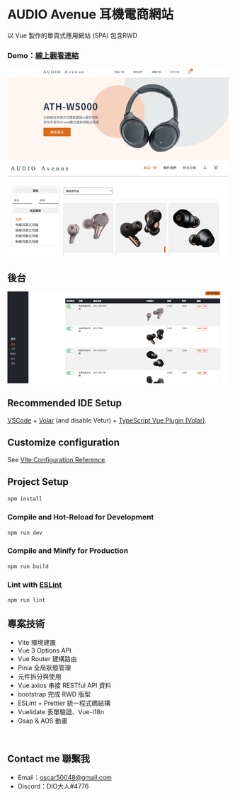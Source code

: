 # AUDIO Avenue 耳機電商網站

以 Vue 製作的單頁式應用網站 (SPA) 包含RWD

### Demo：[線上觀看連結](https://oscar-2283.github.io/headphone/#/)



![首頁](src/assets/img/feature/home.jpg)
![產品頁](src/assets/img/feature/product.jpg)

## 後台

![產品頁](src/assets/img/feature/back.jpg)


## Recommended IDE Setup

[VSCode](https://code.visualstudio.com/) + [Volar](https://marketplace.visualstudio.com/items?itemName=Vue.volar) (and disable Vetur) + [TypeScript Vue Plugin (Volar)](https://marketplace.visualstudio.com/items?itemName=Vue.vscode-typescript-vue-plugin).

## Customize configuration

See [Vite Configuration Reference](https://vitejs.dev/config/).

## Project Setup

```sh
npm install
```

### Compile and Hot-Reload for Development

```sh
npm run dev
```

### Compile and Minify for Production

```sh
npm run build
```

### Lint with [ESLint](https://eslint.org/)

```sh
npm run lint
```

## 專案技術
- Vite 環境建置
- Vue 3 Options API
- Vue Router 建構路由
- Pinia 全局狀態管理
- 元件拆分與使用
- Vue axios 串接 RESTful API 資料
- bootstrap 完成 RWD 版型
- ESLint  + Prettier 統一程式碼結構
- Vuelidate 表單驗證、Vue-i18n
- Gsap & AOS 動畫
</br>

## Contact me 聯繫我
- Email：oscar50048@gmail.com
- Discord：DIO大人#4776
